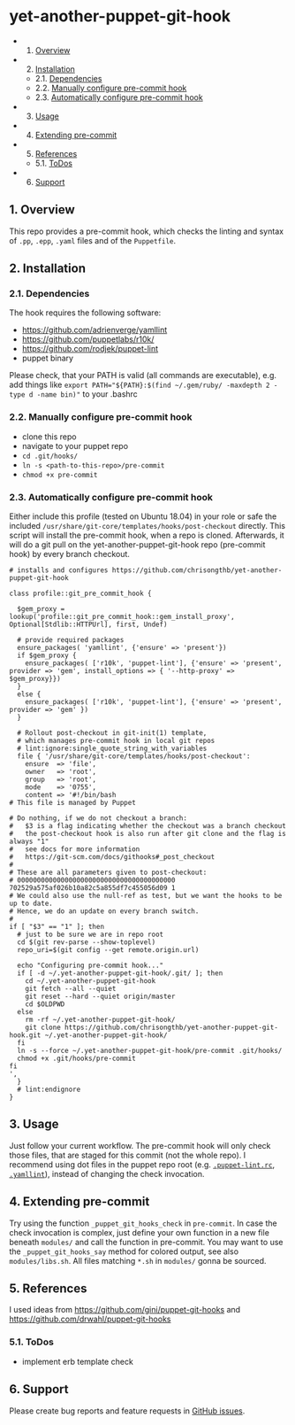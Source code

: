 # yet-another-puppet-git-hook

<!-- vscode-markdown-toc -->
* 1. [Overview](#Overview)
* 2. [Installation](#Installation)
	* 2.1. [Dependencies](#Dependencies)
	* 2.2. [Manually configure pre-commit hook](#Manuallyconfigurepre-commithook)
	* 2.3. [Automatically configure pre-commit hook](#Automaticallyconfigurepre-commithook)
* 3. [Usage](#Usage)
* 4. [Extending pre-commit](#Extendingpre-commit)
* 5. [References](#References)
	* 5.1. [ToDos](#ToDos)
* 6. [Support](#Support)

<!-- vscode-markdown-toc-config
	numbering=true
	autoSave=true
	/vscode-markdown-toc-config -->
<!-- /vscode-markdown-toc -->

##  1. <a name='Overview'></a>Overview
This repo provides a pre-commit hook, which checks the linting and syntax of `.pp`, `.epp`, `.yaml` files and of the `Puppetfile`.

##  2. <a name='Installation'></a>Installation 
###  2.1. <a name='Dependencies'></a>Dependencies
The hook requires the following software:
* https://github.com/adrienverge/yamllint
* https://github.com/puppetlabs/r10k/
* https://github.com/rodjek/puppet-lint
* puppet binary

Please check, that your PATH is valid (all commands are executable), e.g. add things like `export PATH="${PATH}:$(find ~/.gem/ruby/ -maxdepth 2 -type d -name bin)"` to your .bashrc

###  2.2. <a name='Manuallyconfigurepre-commithook'></a>Manually configure pre-commit hook
* clone this repo
* navigate to your puppet repo
* `cd .git/hooks/`
* `ln -s <path-to-this-repo>/pre-commit`
* `chmod +x pre-commit`

###  2.3. <a name='Automaticallyconfigurepre-commithook'></a>Automatically configure pre-commit hook
Either include this profile (tested on Ubuntu 18.04) in your role or safe the included `/usr/share/git-core/templates/hooks/post-checkout` directly. This script will install the pre-commit hook, when a repo is cloned. Afterwards, it will do a git pull on the yet-another-puppet-git-hook repo (pre-commit hook) by every branch checkout.
```puppet
# installs and configures https://github.com/chrisongthb/yet-another-puppet-git-hook

class profile::git_pre_commit_hook {

  $gem_proxy = lookup('profile::git_pre_commit_hook::gem_install_proxy', Optional[Stdlib::HTTPUrl], first, Undef)

  # provide required packages
  ensure_packages( 'yamllint', {'ensure' => 'present'})
  if $gem_proxy {
    ensure_packages( ['r10k', 'puppet-lint'], {'ensure' => 'present', provider => 'gem', install_options => { '--http-proxy' => $gem_proxy}})
  }
  else {
    ensure_packages( ['r10k', 'puppet-lint'], {'ensure' => 'present', provider => 'gem' })
  }

  # Rollout post-checkout in git-init(1) template,
  # which manages pre-commit hook in local git repos
  # lint:ignore:single_quote_string_with_variables
  file { '/usr/share/git-core/templates/hooks/post-checkout':
    ensure  => 'file',
    owner   => 'root',
    group   => 'root',
    mode    => '0755',
    content => '#!/bin/bash
# This file is managed by Puppet

# Do nothing, if we do not checkout a branch:
#   $3 is a flag indicating whether the checkout was a branch checkout
#   the post-checkout hook is also run after git clone and the flag is always "1"
#   see docs for more information
#   https://git-scm.com/docs/githooks#_post_checkout
#
# These are all parameters given to post-checkout:
# 0000000000000000000000000000000000000000 702529a575af026b10a82c5a855df7c455056d09 1
# We could also use the null-ref as test, but we want the hooks to be up to date.
# Hence, we do an update on every branch switch.
#
if [ "$3" == "1" ]; then
  # just to be sure we are in repo root
  cd $(git rev-parse --show-toplevel)
  repo_uri=$(git config --get remote.origin.url)

  echo "Configuring pre-commit hook..."
  if [ -d ~/.yet-another-puppet-git-hook/.git/ ]; then
    cd ~/.yet-another-puppet-git-hook
    git fetch --all --quiet
    git reset --hard --quiet origin/master
    cd $OLDPWD
  else
    rm -rf ~/.yet-another-puppet-git-hook/
    git clone https://github.com/chrisongthb/yet-another-puppet-git-hook.git ~/.yet-another-puppet-git-hook/
  fi
  ln -s --force ~/.yet-another-puppet-git-hook/pre-commit .git/hooks/
  chmod +x .git/hooks/pre-commit
fi
',
  }
  # lint:endignore
}
```

##  3. <a name='Usage'></a>Usage
Just follow your current workflow. The pre-commit hook will only check those files, that are staged for this commit (not the whole repo). 
I recommend using dot files in the puppet repo root (e.g. [`.puppet-lint.rc`](https://github.com/rodjek/puppet-lint#configuration-file), [`.yamllint`](https://yamllint.readthedocs.io/en/stable/rules.html)), instead of changing the check invocation.

##  4. <a name='Extendingpre-commit'></a>Extending pre-commit
Try using the function `_puppet_git_hooks_check` in `pre-commit`. In case the check invocation is complex, just define your own function in a new file beneath `modules/` and call the function in pre-commit. You may want to use the `_puppet_git_hooks_say` method for colored output, see also `modules/libs.sh`. All files matching `*.sh` in `modules/` gonna be sourced.

##  5. <a name='References'></a>References
I used ideas from https://github.com/gini/puppet-git-hooks and https://github.com/drwahl/puppet-git-hooks

###  5.1. <a name='ToDos'></a>ToDos
* implement erb template check

##  6. <a name='Support'></a>Support
Please create bug reports and feature requests in [GitHub issues](https://github.com/chrisongthb/yet-another-puppet-git-hook/issues).

